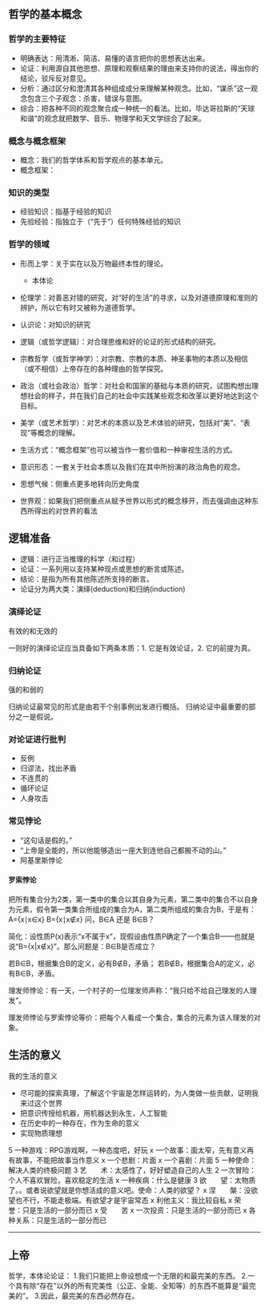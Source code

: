 ## 哲学的基本概念
### 哲学的主要特征

- 明确表达：用清淅、简洁、易懂的语言把你的思想表达出来。
- 论证：利用源自其他思想、原理和观察结果的理由来支持你的说法，得出你的结论，驳斥反对意见。
- 分析：通过区分和澄清其各种组成成分来理解某种观念。比如，“谋杀”这一观念包含三个子观念：杀害，错误与意图。
- 综合：把各种不同的观念聚合成一种统一的看法。比如，毕达哥拉斯的“天球和谐”的观念就把数学、音乐、物理学和天文学综合了起来。

### 概念与概念框架

- 概念：我们的哲学体系和哲学观点的基本单元。
- 概念框架：

### 知识的类型

- 经验知识：指基于经验的知识
- 先验经验：指独立于（“先于”）任何特殊经验的知识

### 哲学的领域

- 形而上学：关于实在以及万物最终本性的理论。
    - 本体论
- 伦理学：对善恶对错的研究，对“好的生活”的寻求，以及对道德原理和准则的辨护，所以它有时又被称为道德哲学。
- 认识论：对知识的研究
- 逻辑（或哲学逻辑）：对合理思维和好的论证的形式结构的研究。
- 宗教哲学（或哲学神学）：对宗教、宗教的本质、神圣事物的本质以及相信（或不相信）上帝存在的各种理由的哲学探究。
- 政治（或社会政治）哲学：对社会和国家的基础与本质的研究，试图构想出理想社会的样子，并在我们自己的社会中实践某些观念和改革以更好地达到这个目标。
- 美学（或艺术哲学）：对艺术的本质以及艺术体验的研究，包括对“美”、“表现”等概念的理解。

- 生活方式：“概念框架”也可以被当作一套价值和一种审视生活的方式。
- 意识形态：一套关于社会本质以及我们在其中所扮演的政治角色的观念。
- 思想气候：侧重点更多地转向历史角度
- 世界观：如果我们把侧重点从赋予世界以形式的概念移开，而去强调由这种东西所得出的对世界的看法

## 逻辑准备
- 逻辑：进行正当推理的科学（和过程）
- 论证：一系列用以支持某种现点或思想的断言或陈述。
- 结论：是指为所有其他陈述所支持的断言。
- 论证分为两大类：演绎(deduction)和归纳(induction)

### 演绎论证
有效的和无效的

一则好的演绎论证应当具备如下两条本质：1. 它是有效论证，2. 它的前提为真。

### 归纳论证
强的和弱的

归纳论证最常见的形式是由若干个别事例出发进行概括。
归纳论证中最重要的部分之一是假说。

### 对论证进行批判

- 反例
- 归谬法，找出矛盾
- 不连贯的
- 循环论证
- 人身攻击

### 常见悖论

- “这句话是假的。”
- “上帝是全能的，所以他能够造出一座大到连他自己都搬不动的山。”
- 阿基里斯悖论

#### 罗索悖论

把所有集合分为2类，第一类中的集合以其自身为元素，第二类中的集合不以自身为元素，假令第一类集合所组成的集合为A，第二类所组成的集合为B，于是有：
    A={x∣x∈x}
    B={x∣x∉x}
问，B∈A 还是 B∈B？

简化：设性质P(x)表示“x不属于x”，现假设由性质P确定了一个集合B——也就是说“B={x|x∉x}”。那么问题是：B∈B是否成立？

若B∈B，根据集合B的定义，必有B∉B，矛盾；
若B∉B，根据集合A的定义，必有B∈B，矛盾。

理发师悖论：有一天，一个村子的一位理发师声称：“我只给不给自己理发的人理发”。

理发师悖论与罗索悖论等价：把每个人看成一个集合，集合的元素为该人理发的对象。

## 生活的意义

我的生活的意义

- 尽可能的探索真理，了解这个宇宙是怎样运转的，为人类做一些贡献，证明我来过这个世界
- 把意识传授给机器，用机器达到永生，人工智能
- 在历史中的一种存在，作为生命的意义
- 实现物质理想

5 一种游戏：RPG游戏啊，一种态度吧，好玩
x 一个故事：面太窄，先有意义再有故事，不能把故事当作意义
x 一个悲剧：片面
x 一个喜剧：片面
5 一种使命：解决人类的终极问题
3 艺　　术：太感性了，好好塑造自己的人生
2 一次冒险：个人不喜欢冒险，喜欢稳定的生活
x 一种疾病：什么是健康
3 欲　　望：太物质了。。或者说欲望就是你想活成的意义吧。使命：人类的欲望？
x 涅　　槃：没欲望也不行，不能走极端。有欲望才是宇宙常态
x 利他主义：我比较自私
x 荣　　誉：只是生活的一部分而已
x 受　　苦
x 一次投资：只是生活的一部分而已
x 各种关系：只是生活的一部分而已

------
<!--
我暂时觉得，生活的意义就是欲望。人类作为大自然的一部分，从无到有，有的那一刻开始，就已经被欲望驱动开始了。人类作为一个整体的欲望，理想，大同世界，共产主义？

宇宙大爆炸
夸克
核子
原子
分子
有机小分子
有机大分子
原始生物
有核细胞
鱼类
两栖
爬行
哺乳
人类
原始社会
奴隶社会
封建社会
资本主义
社会主义
进步的趋势，熵增
-->

## 上帝

哲学，本体论论证：
1.我们只能把上帝设想成一个无限的和最完美的东西。
2.一个具有除“存在”以外的所有完美性（公正、全能、全知等）的东西不能算是“最完美的”。
3.因此，最完美的东西必然存在。
